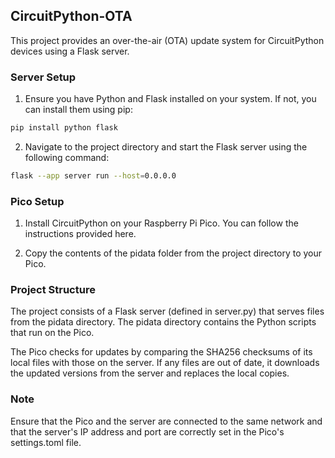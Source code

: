 ## CircuitPython-OTA

This project provides an over-the-air (OTA) update system for CircuitPython devices using a Flask server.

### Server Setup

1. Ensure you have Python and Flask installed on your system. If not, you can install them using pip:

```bash
pip install python flask
```
2. Navigate to the project directory and start the Flask server using the following command:
```bash
flask --app server run --host=0.0.0.0
```
### Pico Setup

1. Install CircuitPython on your Raspberry Pi Pico. You can follow the instructions provided here.

2. Copy the contents of the pidata folder from the project directory to your Pico.

### Project Structure

The project consists of a Flask server (defined in server.py) that serves files from the pidata directory. The pidata directory contains the Python scripts that run on the Pico.

The Pico checks for updates by comparing the SHA256 checksums of its local files with those on the server. If any files are out of date, it downloads the updated versions from the server and replaces the local copies.

### Note

Ensure that the Pico and the server are connected to the same network and that the server's IP address and port are correctly set in the Pico's settings.toml file.

